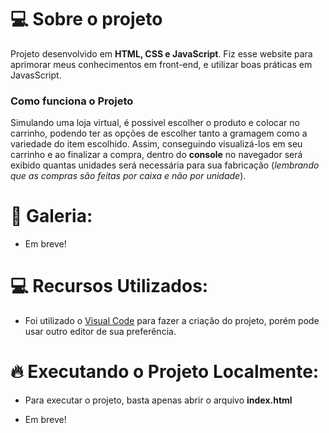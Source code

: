 # 💻 Sobre o projeto

Projeto desenvolvido em **HTML, CSS e JavaScript**. Fiz esse website para aprimorar meus conhecimentos em front-end, e utilizar boas práticas em JavasScript.

### Como funciona o Projeto

Simulando uma loja virtual, é possivel escolher o produto e colocar no carrinho, podendo ter as opções de escolher tanto a gramagem como a variedade do item escolhido. Assim, conseguindo visualizá-los em seu carrinho e ao finalizar a compra, dentro do **console** no navegador será exibido quantas unidades será necessária para sua fabricação (*lembrando que as compras são feitas por caixa e não por unidade*).

# 📸 Galeria:
- Em breve!
# 💻 Recursos Utilizados:

* Foi utilizado o [Visual Code](https://code.visualstudio.com/) para fazer a criação do projeto, porém pode usar outro editor de sua preferência.

# :fire: Executando o Projeto Localmente:

* Para executar o projeto, basta apenas abrir o arquivo **index.html**
- Em breve!
